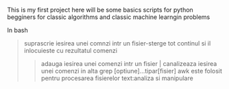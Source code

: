 This is my first project
here will be some basics scripts for python begginers for classic algorithms and classic machine learngin problems





















In bash 
> suprascrie iesirea unei comnzi intr un fisier-sterge tot continul si il inlocuieste cu rezultatul comenzi
>> adauga iesirea unei comenzi intr un fisier
| canalizeaza iesirea unei comenzi in alta
grep [optiune]...tipar[fisier]
awk este folosit pentru procesarea fisierelor text:analiza si manipulare